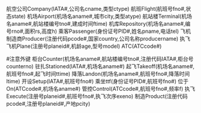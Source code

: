 航空公司Company(IATA#,公司名cname,类型ctype)
航班Flight(航班号fno#,状态state)
机场Airport(机场名aname#,城市city,类型atype)
航站楼Terminal(机场名aname#,航站楼编号tno#,建成时间ftime)
机库Repository(机场名aname#,编号rno#,面积rs,高度h)
乘客Passenger(身份证号PID#,姓名pname,电话tel)
飞机制造商Producer(注册代码pcode#,国家country,公司名称producername)
执飞飞机Plane(注册号planeid#,机龄age,型号model)
ATC(ATCcode#)

#注意外键
柜台Counter(机场名aname#,航站楼编号tno#,注册代码IATA#,柜台号counterno)
驻扎Stationed(IATA#,机场名aname#)
起飞Takeoff(机场名aname#,航班号fno#,起飞时间ttime)
降落Landon(机场名aname#,航班号fno#,降落时间ltime)
开设Setup(IATA#,航班号fno#)
乘坐ttf(身份证号PID#,航班号fno#)
位于On(ATCcode#,机场名aname#)
管控Control(ATCcode#,航班号fno#,频率f)
执飞Execute(注册号planeid#,航班号fno#,执飞次序exeno)
制造Product(注册代码pcode#,注册号planeid#,产地pcity)

